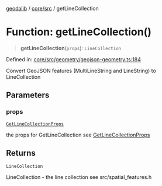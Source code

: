 [geodalib](../../../modules.md) / [core/src](../index.md) / getLineCollection

# Function: getLineCollection()

> **getLineCollection**(`props`): `LineCollection`

Defined in: [core/src/geometry/geojson-geometry.ts:184](https://github.com/GeoDaCenter/geoda-lib/blob/04471ecd75dbfe13a0a0fbff4b6e7d785ad0f8e7/js/packages/core/src/geometry/geojson-geometry.ts#L184)

Convert GeoJSON features (MultiLineString and LineString) to LineCollection

## Parameters

### props

[`GetLineCollectionProps`](../type-aliases/GetLineCollectionProps.md)

the props for GetLineCollection see [GetLineCollectionProps](../type-aliases/GetLineCollectionProps.md)

## Returns

`LineCollection`

LineCollection - the line collection see src/spatial_features.h
